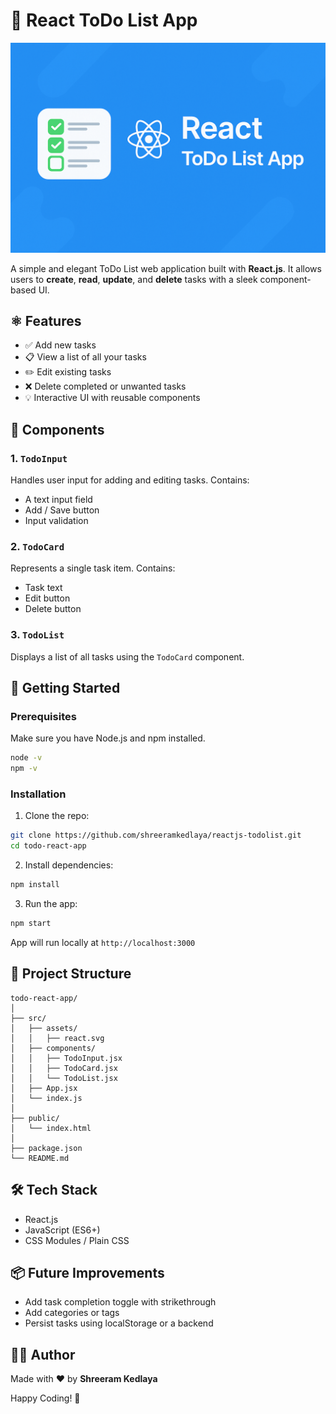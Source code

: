 # 📝 React ToDo List App

![React ToDo List Banner](banners/banner.png)

A simple and elegant ToDo List web application built with **React.js**. It allows users to **create**, **read**, **update**, and **delete** tasks with a sleek component-based UI.

## ⚛️ Features

- ✅ Add new tasks
- 📋 View a list of all your tasks
- ✏️ Edit existing tasks
- ❌ Delete completed or unwanted tasks
- 💡 Interactive UI with reusable components

## 🧩 Components

### 1. `TodoInput`
Handles user input for adding and editing tasks. Contains:
- A text input field
- Add / Save button
- Input validation

### 2. `TodoCard`
Represents a single task item. Contains:
- Task text
- Edit button
- Delete button

### 3. `TodoList`
Displays a list of all tasks using the `TodoCard` component.

## 🚀 Getting Started

### Prerequisites

Make sure you have Node.js and npm installed.

```bash
node -v
npm -v
```

### Installation

1. Clone the repo:
```bash
git clone https://github.com/shreeramkedlaya/reactjs-todolist.git
cd todo-react-app
```

2. Install dependencies:
```bash
npm install
```

3. Run the app:
```bash
npm start
```

App will run locally at `http://localhost:3000`

## 📁 Project Structure

```
todo-react-app/
│
├── src/
│   ├── assets/
│   │   ├── react.svg
│   ├── components/
│   │   ├── TodoInput.jsx
│   │   ├── TodoCard.jsx
│   │   └── TodoList.jsx
│   ├── App.jsx
│   └── index.js
│
├── public/
│   └── index.html
│
├── package.json
└── README.md
```

## 🛠️ Tech Stack

- React.js
- JavaScript (ES6+)
- CSS Modules / Plain CSS

## 📦 Future Improvements

- Add task completion toggle with strikethrough
- Add categories or tags
- Persist tasks using localStorage or a backend

## 🧑‍💻 Author

Made with ❤️ by **Shreeram Kedlaya**

Happy Coding! 🚀
